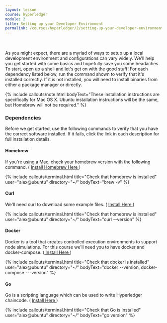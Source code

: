 ```yaml
---
layout: lesson
course: hyperledger
module: 2
title: Setting up your Developer Environment
permalink: /courses/hyperledger/2/setting-up-your-developer-environment/
---
```

<br>
<br>
<span class="openingParagraph">
As you might expect, there are a myriad of ways to setup up a local development environment and configurations can vary widely. We'll help you get started with some basics and hopefully save you some headaches. To start, open up a shell and let's get on with the good stuff! For each dependency listed below, run the command shown to verify that it's installed correctly. If it is not installed, you will need to install binaries from either a package manager or directly.</span>

{% include callouts/note.html
	bodyText="These installation instructions are specifically for Mac OS X. Ubuntu installation instructions will be the same, but Homebrew will not be required."
%}

<h3>Dependencies</h3>
Before we get started, use the following commands to verify that you have the correct software installed. If it fails, click the link in each description for full installation details. 

<h4>Homebrew</h4>
If you're using a Mac, check your homebrew version with the following command. ( <a href="https://brew.sh/">Install Homebrew Here </a>)

{% include callouts/terminal.html
	title="Check that homebrew is installed"
	user="alex@ubuntu"
	directory="~/"
	bodyText="brew -v"
%}     

<h4>Curl</h4>
We'll need curl to download some example files. ( 
<a href="https://curl.haxx.se/download.html"> Install Here </a>)

{% include callouts/terminal.html
	title="Check that homebrew is installed"
	user="alex@ubuntu"
	directory="~/"
	bodyText="curl --version"
%}     

<h4>Docker</h4>
Docker is a tool that creates controlled execution environments to support node simulations.
For this course we'll need you to have docker and docker-compose. (<a href="https://www.docker.com/"> Install Here </a>)

{% include callouts/terminal.html
	title="Check that docker is installed"
	user="alex@ubuntu"
	directory="~/"
	bodyText="docker --version, docker-compose ---version"
%}     

<h4>Go</h4>
Go is a scripting language which can be used to write Hyperledger chaincode. ( <a href="https://golang.org/doc/install">Install Here </a>)

{% include callouts/terminal.html
	title="Check that Go is installed"
	user="alex@ubuntu"
	directory="~/"
	bodyText="go version"
%}   
